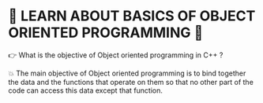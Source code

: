 <h1> 🚀 LEARN ABOUT BASICS OF OBJECT ORIENTED PROGRAMMING 🚀 </h1>

👉 What is the objective of Object oriented programming in C++ ?

💥 The main objective of Object oriented programming is to bind together the data and the functions that operate on them so that no other part of the code can access this data except that function.


